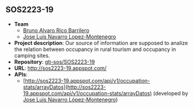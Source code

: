 ## SOS2223-19

- **Team**
  - [Bruno Alvaro Rico Barrilero](https://github.com/brico1994)
  - [Jose Luis Navarro Lopez-Montenegro](https://github.com/josnavlop4)
- **Project description**: Our source of information are supposed to analize the relation between occupancy in rural tourism and occupancy in camping sites.
- **Repository**: [gti-sos/SOS2223-19](https://github.com/gti-sos/SOS2223-19)
- **URL**: [http://sos2223-19.appspot.com/ ](http://sos2223-19.appspot.com/)
- **APIs**:
   - [http://sos2223-19.appspot.com/api/v1/occupation-stats/arrayDatos](http://sos2223-19.appspot.com/api/v1/occupation-stats/arrayDatos) (developed by [Jose Luis Navarro López-Montenegro](https://github.com/josnavlop4))